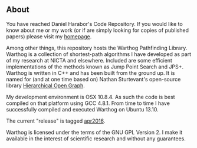 ## About ##

You have reached Daniel Harabor's Code Repository. If you would like to know about me or my work (or if are simply looking for copies of published papers) please visit my [homepage](http://harabor.net/daniel).

Among other things, this repository hosts the Warthog Pathfinding Library. Warthog is a collection of shortest-path algorithms I have developed as part of my research at NICTA and elsewhere. Included are some efficient implementations of the methods known as Jump Point Search and JPS+.  Warthog is written in C++ and has been built from the ground up. It is named for (and at one time based on) Nathan Sturtevant's open-source library [Hierarchical Open Graph](http://hog2.googlecode.com). 

My development environment is OSX 10.8.4. As such the code is best compiled on that platform using GCC 4.8.1. From time to time I have successfully compiled and executed Warthog on Ubuntu 13.10. 

The current "release" is tagged [apr2016](https://bitbucket.org/dharabor/pathfinding/commits/tag/apr2016).

Warthog is licensed under the terms of the GNU GPL Version 2. I make it available in the interest of scientific research and without any guarantees. 

